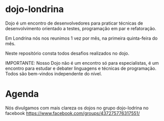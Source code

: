 dojo-londrina
=============


Dojo é um encontro de desenvolvedores para praticar técnicas de desenvolvimento orientado a testes, programação em par e refatoração.

Em Londrina nós nos reunimos 1 vez por mês, na primeira quinta-feira do mês.

Neste repositório consta todos desafios realizados no dojo.

IMPORTANTE: Nosso Dojo não é um encontro só para especialistas, é um encontro para estudar e debater linguagens e técnicas de programação. Todos são bem-vindos independente do nível.


Agenda
=========

Nós divulgamos com mais clareza os dojos no grupo dojo-lodrina no facebook https://www.facebook.com/groups/437275776317551/



